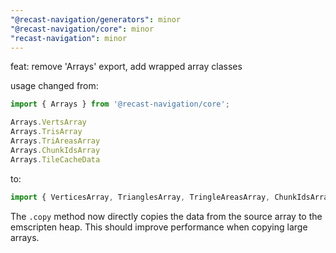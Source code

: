 ```yaml
---
"@recast-navigation/generators": minor
"@recast-navigation/core": minor
"recast-navigation": minor
---
```


feat: remove 'Arrays' export, add wrapped array classes

usage changed from:

```ts
import { Arrays } from '@recast-navigation/core';

Arrays.VertsArray
Arrays.TrisArray
Arrays.TriAreasArray
Arrays.ChunkIdsArray
Arrays.TileCacheData
```

to:

```ts
import { VerticesArray, TrianglesArray, TringleAreasArray, ChunkIdsArray, TileCacheData } from '@recast-navigation/core';
```

The `.copy` method now directly copies the data from the source array to the emscripten heap. This should improve performance when copying large arrays.

